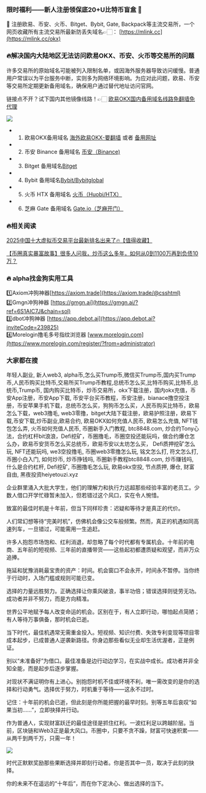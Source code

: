 ### 限时福利——新人注册领保底20+U比特币盲盒 🎁  
🎁 注册欧易、币安、火币、Bitget、Bybit, Gate, Backpack等主流交易所，一个网页收藏所有主流交易所最新防丢失域名👉🏻： [https://mlink.cc](https://mlink.cc/okx)  

### 🔥解决国内大陆地区无法访问欧易OKX、币安、火币等交易所的问题  
许多交易所的原始域名可能被列入限制名单，或因海外服务器导致访问缓慢。普通用户常误以为平台服务中断，实则多为网络环境影响。为应对此问题，欧易、币安等交易所定期更新备用域名，确保用户通过替代地址访问官网。  

链接点不开？试下国内其他镜像线路！👉🏻 [欧易OKX国内备用域名线路免翻墙免代理](https://vlink.cc/okxcn)  

[![](https://307e939.webp.li/20250812124552161.png)](https://vlink.cc/okxcn)  

- 1. 欧易OKX备用域名 [海外欧易OKX-要翻墙](https://www.okx.com/join/18639032) 或者 [备用网址](https://www.oucnyi.net/zh-hans/join/18639032)  
- 2. 币安 Binance 备用域名 [币安（Binance)](https://accounts.binance.com/zh-CN/register?ref=36457687)  
- 3. Bitget 备用域名[Bitget](https://www.bitget.com/zh-CN/referral/register?from=referral&clacCode=VRNEYUTR)  
- 4. Bybit 备用域名[Bybit/Bybitglobal](https://www.bybitglobal.com/zh-MY/invite/?ref=VMKORMM)  
- 5. 火币 HTX 备用域名 [火币（Huobi/HTX）](https://www.htx.com/invite/zh-cn/1f?invite_code=whf45223)  
- 6. 芝麻 Gate 备用域名 [Gate.io（芝麻开门）](https://www.gate.io/zh/signup?ref_type=103&ref=A1ERAQ)  

### 🔥相关阅读  
[2025中国十大虚拟币交易平台最新排名出来了🔥【值得收藏】](https://btc8848.com/top-10-exchanges/)  

[【币圈真实暴富故事】很多人问我，炒币这么多年，如何从0到1100万再到负债10万？](https://heiyetouzi.xyz/biquanstory001/)  

### 🔥 alpha找金狗实用工具  
1️⃣Axiom冲狗神器[https://axiom.trade](https://axiom.trade/@csshtml)    
2️⃣Gmgn冲狗神器 [https://gmgn.ai](https://gmgn.ai/?ref=6S1AIC7J&chain=sol)    
3️⃣dbot冲狗神器 [https://app.debot.ai](https://app.debot.ai?inviteCode=239825)    
4️⃣Morelogin撸毛多号指纹浏览器 [www.morelogin.com](https://www.morelogin.com/register/?from=administrator)    

### 大家都在搜  
年轻人副业, 新人web3, alpha币,怎么买Trump币,微信买Trump币,国内买Trump币,人民币购买比特币,交易所买Trump币教程,总统币怎么买,比特币购买,比特币,总统币,Trump币, 国内购买比特币，炒币交易所，okx下载注册，国内okx充值，币安App注册，币安App下载, 币安平台买币教程，币安注册，bianace撸空投注册，币安苹果手机下载，总统币怎么买，狗狗币怎么买，人民币购买比特币，欧易 怎么下载，web3撸毛, web3零撸，bitget大陆下载注册，欧易护照注册，欧易下载,币安下载,炒币副业,欧易合约, 欧易OKX如何充值人民币, 欧易怎么充值, NFT钱包怎么弄, 火币如何充值人民币, 币圈新手入门教程, btc8848.com, 炒合约Tony心法，合约杠杆bit浪浪，Defi挖矿，币圈撸毛，币圈空投还能玩吗，做合约爆仓怎么办，欧易币安货币怎么买总统币，欧易币安以太坊怎么买， Defi质押挖矿怎么玩, NFT还能玩吗, we3空投撸毛, 币圈web3零撸怎么玩, 铭文怎么打, 符文怎么打, 币圈小白入门, 如何炒币, 炒币挣钱吗, 币圈新手教程btc8848.com, 炒币赚钱吗, 什么是合约杠杆, Defi挖矿, 币圈撸毛怎么玩, 欧易okx空投, 节点质押, 爆仓, 财富自由, 黑夜投资heiyetouzi.xyz  

企业群里涌入大批大学生，他们的理解力和执行力远超那些经验丰富的老员工。少数人借口开学忙碌暂未加入，但若错过这个风口，实在令人惋惜。  

致富的最佳时机是十年前，但当下同样珍贵：迟疑和等待才是真正的代价。  

人们常幻想等待“完美时机”，仿佛机会像公交车般频繁。然而，真正的机遇如同高速列车，一旦错过，可能需用一生追赶。  

许多人抱怨市场饱和、红利消退，却忽略了每个时代都有专属机会。十年前的电商、五年前的短视频、三年前的直播带货——这些起初都遭质疑和观望，而非万众追捧。  

拖延和犹豫消耗最宝贵的资产：时间。机会窗口不会永开，时间永不暂停。当你终于行动时，入场门槛或规则可能已变。  

选择的力量远胜努力。正确选择让你乘风破浪，事半功倍；错误选择则徒劳无功。成功者并非不努力，而是方向精准。  

世界公平地赋予每人改变命运的机会。区别在于，有人立即行动，哪怕起点简陋；有人等待万事俱备，那时机会已逝。  

当下时代，最佳机遇常无需重金投入。短视频、知识付费、失效专利变现等项目零成本起步，已成普通人逆袭新路径。你身边那些看似无业却生活优渥者，正是例证。  

别以“未准备好”为借口。最佳准备是边行动边学习，在实战中成长。成功者并非全知全能，而是起步后逐步掌握。  

对现状不满证明你有上进心。别抱怨时机不佳或环境不利，唯一需改变的是你的选择和行动勇气。选择优于努力，时机重于等待——这永不过时。  

记住：十年前的机会已逝，但此刻是你所能把握的最早时刻。别等五年后哀叹“如果当初……”，立即抉择并行动。  

作为普通人，实现财富跃迁的最佳途径是抓住红利。一波红利足以跨越阶层。当前，区块链和Web3正是最大风口。币圈中，只要不贪不躁，财富可快速积累——从两千到两千万，只需一年！  

[![](https://307e939.webp.li/og.png)](https://btc8848.com/top-10-exchanges)  

时代正默默奖励那些果断选择并即刻行动者。你是否其中一员，取决于此刻的抉择。  

你的未来不在遥远的“十年后”，而在你下定决心、做出选择的当下。